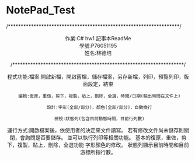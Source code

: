 # NotePad_Test

/*******************************************************************/

<center>作業:C# hw1 記事本ReadMe<center>
	
<center>學號:P76051195<center>

<center>姓名:林德培<center>

/*******************************************************************/


程式功能:檔案:開啟新檔，開啟舊檔，儲存檔案，另存新檔，列印，預覽列印，版面設定，結束
  



 
	 編輯:復原，重做，剪下，複製，貼上，刪除，全選，時間/日期(輸出時間在文件上)
	 
	 設計:字形(全部/部分)，顏色(全部/部分)，自動換行
	 
	 檢視:狀態列(包含目前動態時間，目前行列數)

運行方式:開啟檔案後，依使用者的決定來文件讀寫。
	 若有修改文件尚未儲存則關閉，會詢問是否要儲存。
	 並可以執行列印等相關功能。
	 基本的復原，重做，剪下，複製，貼上，刪除，全選功能
	 字形顏色的修改。
	 狀態列顯示目前時間和目前游標所指行數。
	
